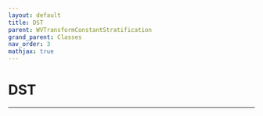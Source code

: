 ```yaml
---
layout: default
title: DST
parent: WVTransformConstantStratification
grand_parent: Classes
nav_order: 3
mathjax: true
---
```


#  DST




---

